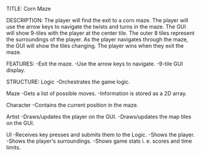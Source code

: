 TITLE:
Corn Maze

DESCRIPTION:
The player will find the exit to a corn maze. The player will use the arrow keys to navigate the twists and turns in the maze. The GUI will show 9-tiles with the player at the center tile. The outer 8 tiles represent the surroundings of the player. As the player navigates through the maze, the GUI will show the tiles changing. The player wins when they exit the maze.

FEATURES:
-Exit the maze.
-Use the arrow keys to navigate.
-9-tile GUI display.

STRUCTURE:
Logic
-Orchestrates the game logic.

Maze
-Gets a list of possible moves.
-Information is stored as a 2D array.

Character
-Contains the current position in the maze.

Artist
-Draws/updates the player on the GUI.
-Draws/updates the map tiles on the GUI.

UI
-Receives key presses and submits them to the Logic.
-Shows the player.
-Shows the player's surroundings.
-Shows game stats i. e. scores and time limits.



